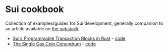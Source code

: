 # Sui cookbook

Collection of examples/guides for Sui development, generally companion to an article available on [the substack](https://mrgn.substack.com/).

* [Sui’s Programmable Transaction Blocks in Rust](https://open.substack.com/pub/mrgn/p/suis-programmable-transaction-blocks?r=2gmj29&utm_campaign=post&utm_medium=web) - [code](programmable-transactions-rust)
* [The Single Gas Coin Conundrum](https://open.substack.com/pub/mrgn/p/the-single-gas-coin-conundrum?r=2gmj29&utm_campaign=post&utm_medium=web) - [code](single-gas-coin-transaction)

